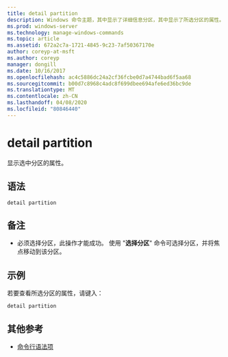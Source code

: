 ```yaml
---
title: detail partition
description: Windows 命令主题，其中显示了详细信息分区，其中显示了所选分区的属性。
ms.prod: windows-server
ms.technology: manage-windows-commands
ms.topic: article
ms.assetid: 672a2c7a-1721-4845-9c23-7af50367170e
author: coreyp-at-msft
ms.author: coreyp
manager: dongill
ms.date: 10/16/2017
ms.openlocfilehash: ac4c5886dc24a2cf36fcbe0d7a4744bad6f5aa68
ms.sourcegitcommit: b00d7c8968c4adc8f699dbee694afe6ed36bc9de
ms.translationtype: MT
ms.contentlocale: zh-CN
ms.lasthandoff: 04/08/2020
ms.locfileid: "80846440"
---
```

# <a name="detail-partition"></a>detail partition

显示选中分区的属性。

## <a name="syntax"></a>语法

```
detail partition
```

## <a name="remarks"></a>备注

-   必须选择分区，此操作才能成功。 使用 "**选择分区**" 命令可选择分区，并将焦点移动到该分区。

## <a name="examples"></a><a name=BKMK_examples></a>示例

若要查看所选分区的属性，请键入：
```
detail partition
```

## <a name="additional-references"></a>其他参考

- [命令行语法项](command-line-syntax-key.md)

